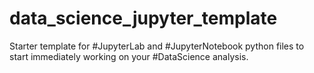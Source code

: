 # data_science_jupyter_template
Starter template for #JupyterLab and #JupyterNotebook python files to start immediately working on your #DataScience analysis.

